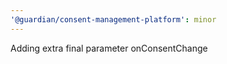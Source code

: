 ```yaml
---
'@guardian/consent-management-platform': minor
---
```


Adding extra final parameter onConsentChange
